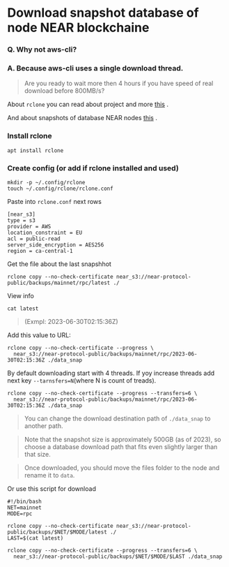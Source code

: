 # Download snapshot database of node NEAR blockchaine
### Q. Why not aws-cli?
### A. Because aws-cli uses a single download thread. 
>Are you ready to wait more then 4 hours if you have speed of real download before 800MB/s?

About `rclone` you can read about project and more [this](https://rclone.org) .

And about snapshots of database NEAR nodes [this](https://near-nodes.io/intro/node-data-snapshots) .
### Install rclone
```
apt install rclone
```

### Create config  (or add if rclone installed and used)
```
mkdir -p ~/.config/rclone
touch ~/.config/rclone/rclone.conf
```
Paste into `rclone.conf` next rows
```
[near_s3]
type = s3
provider = AWS
location_constraint = EU
acl = public-read
server_side_encryption = AES256
region = ca-central-1
```

Get the file about the last snapshhot
```
rclone copy --no-check-certificate near_s3://near-protocol-public/backups/mainnet/rpc/latest ./
```

View info
```
cat latest
```
> (Exmpl: 2023-06-30T02:15:36Z)

Add this value to URL:
```
rclone copy --no-check-certificate --progress \
  near_s3://near-protocol-public/backups/mainnet/rpc/2023-06-30T02:15:36Z ./data_snap
```

By default downloading start with 4 threads.
If yoy increase threads add next key ` --tarnsfers=N `(where N is count of treads).
```
rclone copy --no-check-certificate --progress --transfers=6 \
  near_s3://near-protocol-public/backups/mainnet/rpc/2023-06-30T02:15:36Z ./data_snap
```
> You can change the download destination path of `./data_snap` to another path.

> Note that the snapshot size is approximately 500GB (as of 2023), so choose a database download path that fits even slightly larger than that size.

> Once downloaded, you should move the files folder to the node and rename it to `data`.

Or use this script for download 
```
#!/bin/bash
NET=mainnet
MODE=rpc

rclone copy --no-check-certificate near_s3://near-protocol-public/backups/$NET/$MODE/latest ./
LAST=$(cat latest)

rclone copy --no-check-certificate --progress --transfers=6 \
  near_s3://near-protocol-public/backups/$NET/$MODE/$LAST ./data_snap
```
